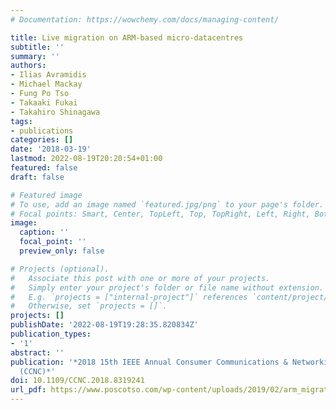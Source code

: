 ```yaml
---
# Documentation: https://wowchemy.com/docs/managing-content/

title: Live migration on ARM-based micro-datacentres
subtitle: ''
summary: ''
authors:
- Ilias Avramidis
- Michael Mackay
- Fung Po Tso
- Takaaki Fukai
- Takahiro Shinagawa
tags:
- publications
categories: []
date: '2018-03-19'
lastmod: 2022-08-19T20:20:54+01:00
featured: false
draft: false

# Featured image
# To use, add an image named `featured.jpg/png` to your page's folder.
# Focal points: Smart, Center, TopLeft, Top, TopRight, Left, Right, BottomLeft, Bottom, BottomRight.
image:
  caption: ''
  focal_point: ''
  preview_only: false

# Projects (optional).
#   Associate this post with one or more of your projects.
#   Simply enter your project's folder or file name without extension.
#   E.g. `projects = ["internal-project"]` references `content/project/deep-learning/index.md`.
#   Otherwise, set `projects = []`.
projects: []
publishDate: '2022-08-19T19:28:35.820834Z'
publication_types:
- '1'
abstract: ''
publication: '*2018 15th IEEE Annual Consumer Communications & Networking Conference
  (CCNC)*'
doi: 10.1109/CCNC.2018.8319241
url_pdf: https://www.poscotso.com/wp-content/uploads/2019/02/arm_migration.pdf
---
```

